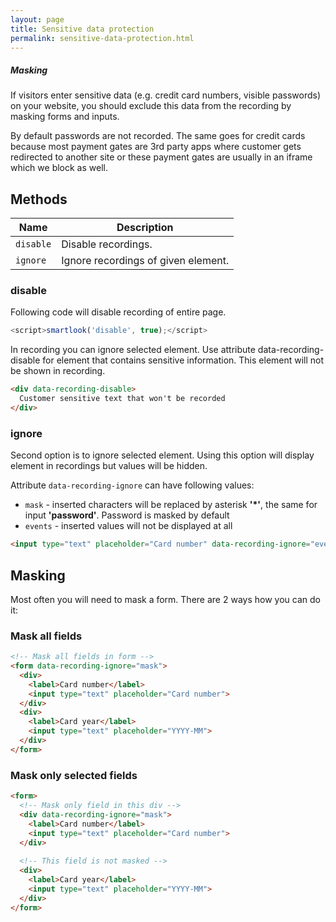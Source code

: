 ```yaml
---
layout: page
title: Sensitive data protection
permalink: sensitive-data-protection.html
---
```


<div class="bs-callout bs-callout-danger">
<h5 id="masking">Masking</h5>

<p>If visitors enter sensitive data (e.g. credit card numbers, visible passwords) on your website, you should exclude this data from the recording by masking forms and inputs.</p>
</div>

By default passwords are not recorded. The same goes for credit cards because most payment gates are 3rd party apps where customer gets redirected to another site or these payment gates are usually in an iframe which we block as well.

## Methods

<table class="table">
  <thead class="thead-light">
    <tr>
      <th scope="col">Name</th>
      <th scope="col">Description</th>
    </tr>
  </thead>
  <tbody>
    <tr>
      <td><code>disable</code></td>
      <td>Disable recordings.</td>
    </tr>
    <tr>
      <td><code>ignore</code></td>
      <td>Ignore recordings of given element.</td>
    </tr>
  </tbody>
</table>

### disable

Following code will disable recording of entire page.

```javascript
<script>smartlook('disable', true);</script>
```

In recording you can ignore selected element. Use attribute data-recording-disable for element that contains sensitive information. This element will not be shown in recording.

```html
<div data-recording-disable>
  Customer sensitive text that won't be recorded
</div>
```

### ignore

Second option is to ignore selected element. Using this option will display element in recordings but values will be hidden.

Attribute `data-recording-ignore` can have following values:

* `mask` - inserted characters will be replaced by asterisk **\'\*\'**, the same for input **\'password\'**. Password is masked by default
* `events` - inserted values will not be displayed at all

```html
<input type="text" placeholder="Card number" data-recording-ignore="events">
```

## Masking

Most often you will need to mask a form. There are 2 ways how you can do it:

### Mask all fields

```html
<!-- Mask all fields in form -->
<form data-recording-ignore="mask">
  <div>
    <label>Card number</label>
    <input type="text" placeholder="Card number">
  </div>
  <div>
    <label>Card year</label>
    <input type="text" placeholder="YYYY-MM">
  </div>
</form>
```

### Mask only selected fields

```html
<form>
  <!-- Mask only field in this div -->
  <div data-recording-ignore="mask">
    <label>Card number</label>
    <input type="text" placeholder="Card number">
  </div>
  
  <!-- This field is not masked -->
  <div>
    <label>Card year</label>
    <input type="text" placeholder="YYYY-MM">
  </div>
</form>
```
